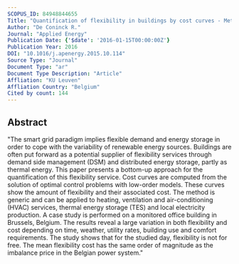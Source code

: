 ```yaml
---
SCOPUS_ID: 84948844655
Title: "Quantification of flexibility in buildings by cost curves - Methodology and application"
Author: "De Coninck R."
Journal: "Applied Energy"
Publication Date: {'$date': '2016-01-15T00:00:00Z'}
Publication Year: 2016
DOI: "10.1016/j.apenergy.2015.10.114"
Source Type: "Journal"
Document Type: "ar"
Document Type Description: "Article"
Affliation: "KU Leuven"
Affliation Country: "Belgium"
Cited by count: 144
---
```


## Abstract
"The smart grid paradigm implies flexible demand and energy storage in order to cope with the variability of renewable energy sources. Buildings are often put forward as a potential supplier of flexibility services through demand side management (DSM) and distributed energy storage, partly as thermal energy. This paper presents a bottom-up approach for the quantification of this flexibility service. Cost curves are computed from the solution of optimal control problems with low-order models. These curves show the amount of flexibility and their associated cost. The method is generic and can be applied to heating, ventilation and air-conditioning (HVAC) services, thermal energy storage (TES) and local electricity production. A case study is performed on a monitored office building in Brussels, Belgium. The results reveal a large variation in both flexibility and cost depending on time, weather, utility rates, building use and comfort requirements. The study shows that for the studied day, flexibility is not for free. The mean flexibility cost has the same order of magnitude as the imbalance price in the Belgian power system."
